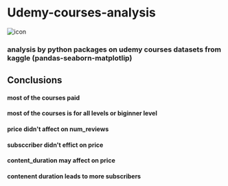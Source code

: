 # Udemy-courses-analysis

![icon](https://th.bing.com/th/id/OIP.c_p8Fa-MeQ6DONik_FuopQHaFw?w=200&h=180&c=7&r=0&o=5&dpr=1.1&pid=1.7)

### analysis by python packages on udemy courses datasets from kaggle (pandas-seaborn-matplotlip)

## Conclusions
#### most of the courses paid
#### most of the courses is for all levels or biginner level
#### price didn't affect on num_reviews
#### subsccriber didn't effict on price
#### content_duration may affect on price
#### contenent duration leads to more subscribers

